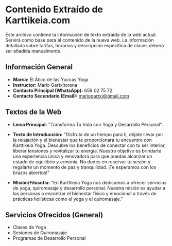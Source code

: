 # Contenido Extraído de Karttikeia.com

Este archivo contiene la información de texto extraída de la web actual. Servirá como base para el contenido de la nueva web. La información detallada sobre tarifas, horarios y descripción específica de clases deberá ser añadida manualmente.

## Información General

- **Marca:** El Ático de las Yuccas Yoga
- **Instructor:** Mario Gartxitorena
- **Contacto Principal (WhatsApp):** 659 02 75 72
- **Contacto Secundario (Email):** mariogartxi@gmail.com

## Textos de la Web

- **Lema Principal:** "Transforma Tu Vida con Yoga y Desarrollo Personal".

- **Texto de Introducción:**
"Disfruta de un tiempo para ti, déjate llevar por la relajación y el bienestar que te proporcionará tu encuentro con Karttikeia Yoga. Descubre los beneficios de conectar con tu ser interior, liberar tensiones y revitalizar tu energía. Nuestro objetivo es brindarte una experiencia única y renovadora para que puedas alcanzar un estado de equilibrio y armonía. No dudes en reservar tu sesión y regalarte un momento de paz y tranquilidad. ¡Te esperamos con los brazos abiertos!"

- **Misión/Filosofía:**
"En Karttikeia Yoga nos dedicamos a ofrecer servicios de yoga, quiromasaje y desarrollo personal. Nuestra misión es ayudar a las personas a encontrar el bienestar físico y emocional a través de prácticas holísticas como el yoga y el quiromasaje."

## Servicios Ofrecidos (General)

- Clases de Yoga
- Sesiones de Quiromasaje
- Programas de Desarrollo Personal
